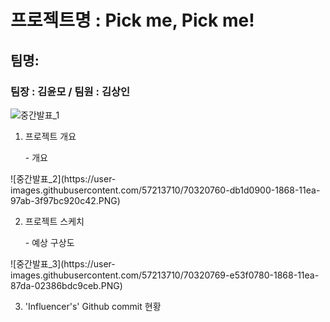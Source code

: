 # 프로젝트명 : Pick me, Pick me!

## 팀명:

### 팀장 : 김윤모 / 팀원 : 김상인

![중간발표_1](https://user-images.githubusercontent.com/57213710/70320737-cfc9dd80-1868-11ea-9b2a-414c6621f5c2.PNG)

1. 프로젝트 개요
<ul> - 개요 </ul>
![중간발표_2](https://user-images.githubusercontent.com/57213710/70320760-db1d0900-1868-11ea-97ab-3f97bc920c42.PNG)

2. 프로젝트 스케치
<ul> - 예상 구상도 </ul>
![중간발표_3](https://user-images.githubusercontent.com/57213710/70320769-e53f0780-1868-11ea-87da-02386bdc9ceb.PNG)

3. 'Influencer's' Github commit 현황

